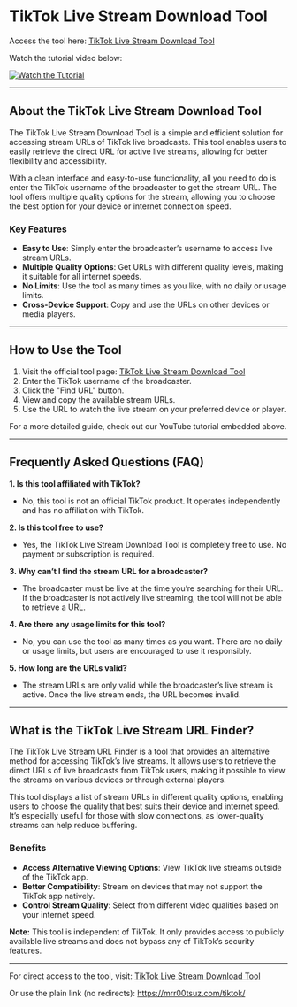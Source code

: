 # TikTok Live Stream Download Tool

Access the tool here: [TikTok Live Stream Download Tool](https://mrr00tsuz.com/tiktok/)

Watch the tutorial video below:

[![Watch the Tutorial](https://img.youtube.com/vi/mxY9N0S3cpg/0.jpg)](https://youtu.be/mxY9N0S3cpg?si=d3lOdoUouWLxnBYe)

---

## **About the TikTok Live Stream Download Tool**

The TikTok Live Stream Download Tool is a simple and efficient solution for accessing stream URLs of TikTok live broadcasts. This tool enables users to easily retrieve the direct URL for active live streams, allowing for better flexibility and accessibility.

With a clean interface and easy-to-use functionality, all you need to do is enter the TikTok username of the broadcaster to get the stream URL. The tool offers multiple quality options for the stream, allowing you to choose the best option for your device or internet connection speed.

### **Key Features**
- **Easy to Use**: Simply enter the broadcaster’s username to access live stream URLs.
- **Multiple Quality Options**: Get URLs with different quality levels, making it suitable for all internet speeds.
- **No Limits**: Use the tool as many times as you like, with no daily or usage limits.
- **Cross-Device Support**: Copy and use the URLs on other devices or media players.

---

## **How to Use the Tool**
1. Visit the official tool page: [TikTok Live Stream Download Tool](https://mrr00tsuz.com/tiktok/)
2. Enter the TikTok username of the broadcaster.
3. Click the "Find URL" button.
4. View and copy the available stream URLs.
5. Use the URL to watch the live stream on your preferred device or player.

For a more detailed guide, check out our YouTube tutorial embedded above.

---

## **Frequently Asked Questions (FAQ)**

**1. Is this tool affiliated with TikTok?**
- No, this tool is not an official TikTok product. It operates independently and has no affiliation with TikTok.

**2. Is this tool free to use?**
- Yes, the TikTok Live Stream Download Tool is completely free to use. No payment or subscription is required.

**3. Why can’t I find the stream URL for a broadcaster?**
- The broadcaster must be live at the time you’re searching for their URL. If the broadcaster is not actively live streaming, the tool will not be able to retrieve a URL.

**4. Are there any usage limits for this tool?**
- No, you can use the tool as many times as you want. There are no daily or usage limits, but users are encouraged to use it responsibly.

**5. How long are the URLs valid?**
- The stream URLs are only valid while the broadcaster’s live stream is active. Once the live stream ends, the URL becomes invalid.

---

## **What is the TikTok Live Stream URL Finder?**

The TikTok Live Stream URL Finder is a tool that provides an alternative method for accessing TikTok’s live streams. It allows users to retrieve the direct URLs of live broadcasts from TikTok users, making it possible to view the streams on various devices or through external players.

This tool displays a list of stream URLs in different quality options, enabling users to choose the quality that best suits their device and internet speed. It’s especially useful for those with slow connections, as lower-quality streams can help reduce buffering.

### **Benefits**
- **Access Alternative Viewing Options**: View TikTok live streams outside of the TikTok app.
- **Better Compatibility**: Stream on devices that may not support the TikTok app natively.
- **Control Stream Quality**: Select from different video qualities based on your internet speed.

**Note:** This tool is independent of TikTok. It only provides access to publicly available live streams and does not bypass any of TikTok’s security features.

---

For direct access to the tool, visit: [TikTok Live Stream Download Tool](https://mrr00tsuz.com/tiktok/)

Or use the plain link (no redirects): https://mrr00tsuz.com/tiktok/

